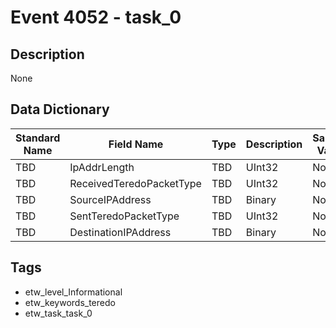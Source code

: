 # Event 4052 - task_0

## Description
None

## Data Dictionary
|Standard Name|Field Name|Type|Description|Sample Value|
|---|---|---|---|---|
|TBD|IpAddrLength|TBD|UInt32|None|None|
|TBD|ReceivedTeredoPacketType|TBD|UInt32|None|None|
|TBD|SourceIPAddress|TBD|Binary|None|None|
|TBD|SentTeredoPacketType|TBD|UInt32|None|None|
|TBD|DestinationIPAddress|TBD|Binary|None|None|

## Tags
* etw_level_Informational
* etw_keywords_teredo
* etw_task_task_0